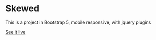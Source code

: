 # Skewed
This is a project in Bootstrap 5, mobile responsive, with jquery plugins

[See it live](https://leaviki90.github.io/Skewed/)


